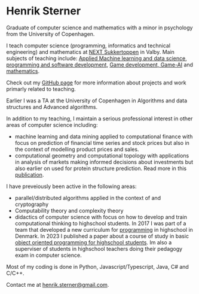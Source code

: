 # Henrik Sterner

Graduate of computer science and mathematics with a minor in psychology from the University of Copenhagen. 

I teach computer science (programming, informatics and technical engineering) and mathematics at [NEXT Sukkertoppen](https://nextkbh.dk) in Valby. 
Main subjects of teaching include: [Applied Machine learning and data science](https://henriksterner.github.io/IntelligenteSystemer/), [programming and software development](https://henriksterner.github.io/P5Programmering/), [Game development,  Game-AI](https://henriksterner.github.io/Unity/) and [mathematics](https://www.uvm.dk/-/media/filer/uvm/gym-laereplaner-2017/htx/matematik-a-htx-august-2017-ua.pdf). 

Check out my [GitHub page](http://www.github.com/HenrikSterner) for more information about projects and work primarly related to teaching.

Earlier I was a TA at the University of Copenhagen in Algorithms and data structures and Advanced algorithms.

In addition to my teaching, I maintain a serious professional interest in other areas of computer science including:

- machine learning and data mining applied to computational finance with focus on prediction of financial time series and stock prices but also in the context of modelling product prices and sales.
- computational geometry and computational topology with applications in analysis of markets making informed decisions about investments but also earlier on used for protein structure prediction. Read more in this [publication](https://www.researchgate.net/publication/220939592_Alpha_Shapes_and_Proteins).  

I have preveiously been active in the following areas:
- parallel/distributed algorithms applied in the context of  and cryptography
- Computability theory and complexity theory
- didactics of computer science with focus on how to develop and train computational thinking to highschool students. In 2017 I was part of a team that developed a new curriculum for [programming](https://www.uvm.dk/-/media/filer/uvm/gym-laereplaner-2017/valgfag/programmering-b-valgfag-august-2017.pdf) in highschool in Denmark. In 2023 I published a paper about a course of study in basic [object oriented programming for highschool students](https://emu.dk/htx/programmering/avancerede-konstruktioner/algoritmer-i-naturen-emergerende-flokadfaerd-og?b=t6-t1084). Im also a superviser of students in highschool teachers doing their pedagogy exam in computer science. 
  
Most of my coding is done in Python, Javascript/Typescript, Java, C\# and C/C++.

Contact me at [henrik.sterner@gmail.com](henrik.sterner@gmail.com). 